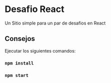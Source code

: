 # Desafio React
Un Sitio simple para un par de desafios en React

## Consejos

Ejecutar los siguientes comandos:

### `npm install`

### `npm start`

